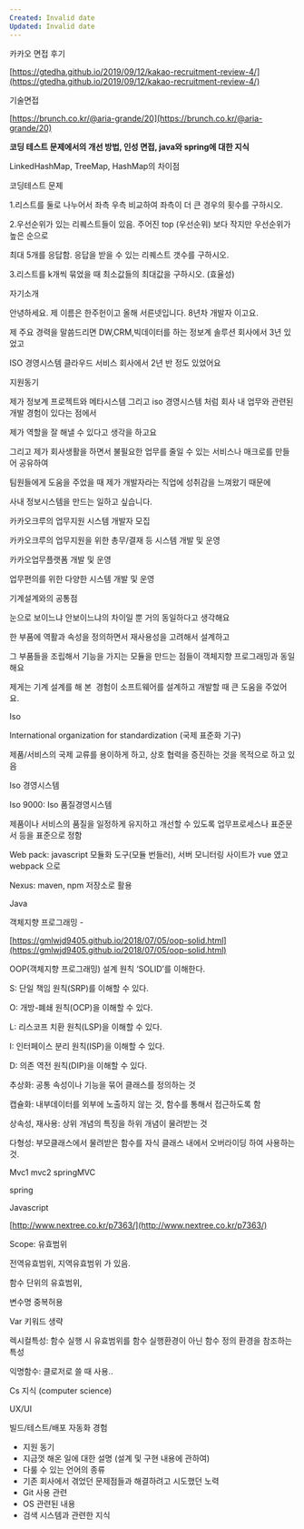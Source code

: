 ```yaml
---
Created: Invalid date
Updated: Invalid date
---
```

카카오 면접 후기

[https://gtedha.github.io/2019/09/12/kakao-recruitment-review-4/](https://gtedha.github.io/2019/09/12/kakao-recruitment-review-4/)

기술면접

[https://brunch.co.kr/@aria-grande/20](https://brunch.co.kr/@aria-grande/20)

**코딩 테스트 문제에서의 개선 방법, 인성 면접, java와 spring에 대한 지식**

LinkedHashMap, TreeMap, HashMap의 차이점

코딩테스트 문제

1.리스트를 둘로 나누어서 좌측 우측 비교하여 좌측이 더 큰 경우의 횟수를 구하시오.

2.우선순위가 있는 리퀘스트들이 있음. 주어진 top (우선순위) 보다 작지만 우선순위가 높은 순으로

최대 5개를 응답함. 응답을 받을 수 있는 리퀘스트 갯수를 구하시오.

3.리스트를 k개씩 묶었을 때 최소값들의 최대값을 구하시오. (효율성)

자기소개

안녕하세요. 제 이름은 한주헌이고 올해 서른넷입니다. 8년차 개발자 이고요.

제 주요 경력을 말씀드리면 DW,CRM,빅데이터를 하는 정보계 솔루션 회사에서 3년 있었고

ISO 경영시스템 클라우드 서비스 회사에서 2년 반 정도 있었어요

지원동기

제가 정보계 프로젝트와 메타시스템 그리고 iso 경영시스템 처럼 회사 내 업무와 관련된 개발 경험이 있다는 점에서

제가 역할을 잘 해낼 수 있다고 생각을 하고요

그리고 제가 회사생활을 하면서 불필요한 업무를 줄일 수 있는 서비스나 매크로를 만들어 공유하여

팀원들에게 도움을 주었을 때 제가 개발자라는 직업에 성취감을 느껴왔기 때문에

사내 정보시스템을 만드는 일하고 싶습니다.

카카오크루의 업무지원 시스템 개발자 모집

카카오크루의 업무지원을 위한 총무/결재 등 시스템 개발 및 운영

카카오업무플랫폼 개발 및 운영

업무편의를 위한 다양한 시스템 개발 및 운영

기계설계와의 공통점

눈으로 보이느냐 안보이느냐의 차이일 뿐 거의 동일하다고 생각해요

한 부품에 역활과 속성을 정의하면서 재사용성을 고려해서 설계하고

그 부품들을 조립해서 기능을 가지는 모듈을 만드는 점들이 객체지향 프로그래밍과 동일해요

제게는 기계 설계를 해 본  경험이 소프트웨어를 설계하고 개발할 때 큰 도움을 주었어요.

Iso

International organization for standardization (국제 표준화 기구)

제품/서비스의 국제 교류를 용이하게 하고, 상호 협력을 증진하는 것을 목적으로 하고 있음

Iso 경영시스템

Iso 9000: Iso 품질경영시스템

제품이나 서비스의 품질을 일정하게 유지하고 개선할 수 있도록 업무프로세스나 표준문서 등을 표준으로 정함

Web pack: javascript 모듈화 도구(모듈 번들러), 서버 모니터링 사이트가 vue 였고 webpack 으로

Nexus: maven, npm 저장소로 활용

Java

객체지향 프로그래밍 -

[https://gmlwjd9405.github.io/2018/07/05/oop-solid.html](https://gmlwjd9405.github.io/2018/07/05/oop-solid.html)

OOP(객체지향 프로그래밍) 설계 원칙 ‘SOLID’를 이해한다.

S: 단일 책임 원칙(SRP)를 이해할 수 있다.

O: 개방-폐쇄 원칙(OCP)을 이해할 수 있다.

L: 리스코프 치환 원칙(LSP)을 이해할 수 있다.

I: 인터페이스 분리 원칙(ISP)을 이해할 수 있다.

D: 의존 역전 원칙(DIP)을 이해할 수 있다.

추상화: 공통 속성이나 기능을 묶어 클래스를 정의하는 것

캡슐화: 내부데이터를 외부에 노출하지 않는 것, 함수를 통해서 접근하도록 함

상속성, 재사용: 상위 개념의 특징을 하위 개념이 물려받는 것

다형성: 부모클래스에서 물려받은 함수를 자식 클래스 내에서 오버라이딩 하여 사용하는 것.

Mvc1 mvc2 springMVC

spring

Javascript

[http://www.nextree.co.kr/p7363/](http://www.nextree.co.kr/p7363/)

Scope: 유효범위

전역유효범위, 지역유효범위 가 있음.

함수 단위의 유효범위,

변수명 중복허용

Var 키워드 생략

렉시컬특성: 함수 실행 시 유효범위를 함수 실행환경이 아닌 함수 정의 환경을 참조하는 특성

익명함수: 클로저로 쓸 때 사용..

Cs 지식 (computer science)

UX/UI

빌드/테스트/배포 자동화 경험

- 지원 동기
- 지금껏 해온 일에 대한 설명 (설계 및 구현 내용에 관하여)
- 다룰 수 있는 언어의 종류
- 기존 회사에서 겪었던 문제점들과 해결하려고 시도했던 노력
- Git 사용 관련
- OS 관련된 내용
- 검색 시스템과 관련한 지식